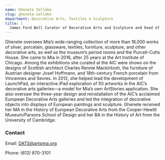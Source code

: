 ```yaml
---
name: Ghenete Zelleke
slug: ghenete-zelleke
department: Decorative Arts, Textiles & Sculpture
title: |
  James Ford Bell Curator of Decorative Arts and Sculpture and head of the Department of Decorative Arts, Textiles, and Sculpture
---
```


Ghenete oversees Mia’s wide-ranging collection of more than 18,000 works of silver, porcelain, glassware, textiles, furniture, sculpture, and other decorative arts, as well as the museum’s period rooms and the Purcell-Cutts House. She came to Mia in 2016, after 25 years at the Art Institute of Chicago. Among the exhibitions she curated at the AIC were shows on the designs of Scottish architect Charles Rennie Mackintosh, the furniture of Austrian designer Josef Hoffmann, and 18th-century French porcelain from Vincennes and Sevres. In 2012, she helped lead the development of LaunchPad, an interactive iPad exploration of 50 artworks in the AIC’s decorative arts galleries—a model for Mia’s own ArtStories application. She also oversaw the three-year design and reinstallation of the AIC’s acclaimed European Decorative Arts galleries and led the integration of decorative objects into displays of European paintings and sculpture. Ghenete received her MA in the History of European Decorative Arts from the Cooper-Hewitt Museum/Parsons School of Design and her BA in the History of Art from the University of Cambridge. 

### Contact

Email: [DATS@artsmia.org](mailto:dats@artsmia.org)

Phone: (612) 870-3101
